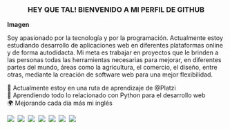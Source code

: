 <h3 align="center">
HEY QUE TAL! BIENVENIDO A MI PERFIL DE GITHUB
</h3>

**Imagen**

<p align="left">
Soy apasionado por la tecnología y por la programación. Actualmente estoy estudiando desarrollo de aplicaciones web en diferentes plataformas online y de forma autodidacta.
Mi meta es trabajar en proyectos que le brinden a las personas todas las herramientas necesarias para mejorar, en diferentes partes del mundo, áreas como la agricultura, el comercio, el diseño, entre otras, mediante la creación de software web para una mejor flexibilidad.
</p>

<p align="left">
📖 Actualmente estoy en una ruta de aprendizaje de @Platzi<br>
🐍 Aprendiendo todo lo relacionado con Python para el desarrollo web<br>
🌍 Mejorando cada día más mi inglés<br>
</p>

<img src="https://img.shields.io/badge/Platzi-98CA3F?style=for-the-badge&logo=platzi&logoColor=white" />&nbsp;
<img src="https://img.shields.io/badge/VSCode-0078D4?style=for-the-badge&logo=visual%20studio%20code&logoColor=white" />&nbsp;
<img src="https://img.shields.io/badge/Python-FFD43B?style=for-the-badge&logo=python&logoColor=blue" />&nbsp;
<img src="https://img.shields.io/badge/GitHub-100000?style=for-the-badge&logo=github&logoColor=white" />&nbsp;
<img src="https://img.shields.io/badge/GIT-E44C30?style=for-the-badge&logo=git&logoColor=white" />&nbsp;
<img src="https://img.shields.io/badge/GNU%20Bash-4EAA25?style=for-the-badge&logo=GNU%20Bash&logoColor=white" />&nbsp;
<img src="https://img.shields.io/badge/powershell-5391FE?style=for-the-badge&logo=powershell&logoColor=white" />&nbsp;


